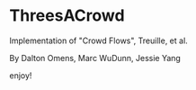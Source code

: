 # ThreesACrowd

Implementation of "Crowd Flows", Treuille, et al.

By Dalton Omens, Marc WuDunn, Jessie Yang

enjoy!
